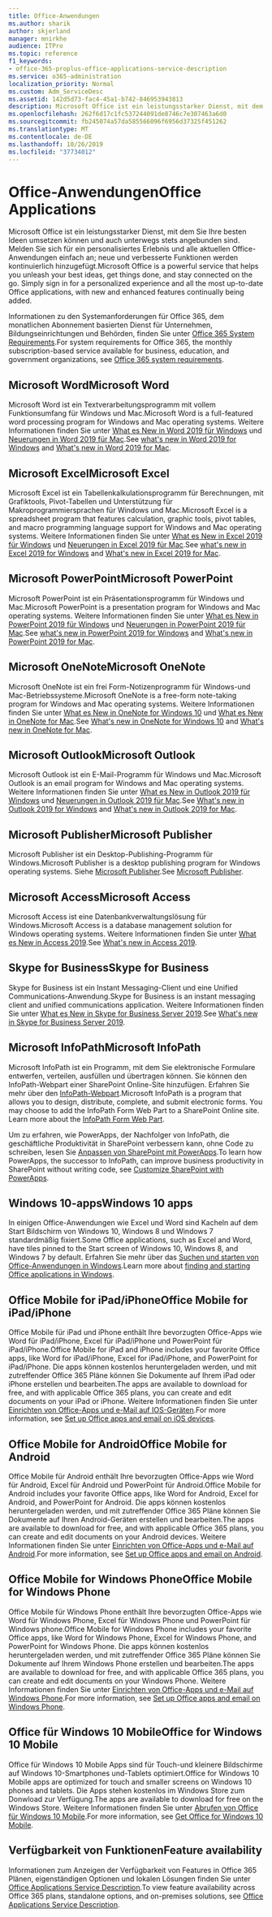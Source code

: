 ```yaml
---
title: Office-Anwendungen
ms.author: sharik
author: skjerland
manager: mnirkhe
audience: ITPro
ms.topic: reference
f1_keywords:
- office-365-proplus-office-applications-service-description
ms.service: o365-administration
localization_priority: Normal
ms.custom: Adm_ServiceDesc
ms.assetid: 142d5d73-fac4-45a1-b742-846953943813
description: Microsoft Office ist ein leistungsstarker Dienst, mit dem Sie Ihre besten Ideen umsetzen können und auch unterwegs stets angebunden sind. Melden Sie sich für ein personalisiertes Erlebnis und alle aktuellen Office-Anwendungen einfach an; neue und verbesserte Funktionen werden kontinuierlich hinzugefügt.
ms.openlocfilehash: 262f6d17c1fc537244091de8746c7e307463a6d0
ms.sourcegitcommit: fb245074a57da585566096f6956d37325f451262
ms.translationtype: MT
ms.contentlocale: de-DE
ms.lasthandoff: 10/26/2019
ms.locfileid: "37734012"
---
```

# <a name="office-applications"></a><span data-ttu-id="4a0ed-104">Office-Anwendungen</span><span class="sxs-lookup"><span data-stu-id="4a0ed-104">Office Applications</span></span>

<span data-ttu-id="4a0ed-p102">Microsoft Office ist ein leistungsstarker Dienst, mit dem Sie Ihre besten Ideen umsetzen können und auch unterwegs stets angebunden sind. Melden Sie sich für ein personalisiertes Erlebnis und alle aktuellen Office-Anwendungen einfach an; neue und verbesserte Funktionen werden kontinuierlich hinzugefügt.</span><span class="sxs-lookup"><span data-stu-id="4a0ed-p102">Microsoft Office is a powerful service that helps you unleash your best ideas, get things done, and stay connected on the go. Simply sign in for a personalized experience and all the most up-to-date Office applications, with new and enhanced features continually being added.</span></span>
  
<span data-ttu-id="4a0ed-107">Informationen zu den Systemanforderungen für Office 365, dem monatlichen Abonnement basierten Dienst für Unternehmen, Bildungseinrichtungen und Behörden, finden Sie unter [Office 365 System Requirements](https://products.office.com/office-system-requirements/#Office365forBEG).</span><span class="sxs-lookup"><span data-stu-id="4a0ed-107">For system requirements for Office 365, the monthly subscription-based service available for business, education, and government organizations, see [Office 365 system requirements](https://products.office.com/office-system-requirements/#Office365forBEG).</span></span>
  
## <a name="microsoft-word"></a><span data-ttu-id="4a0ed-108">Microsoft Word</span><span class="sxs-lookup"><span data-stu-id="4a0ed-108">Microsoft Word</span></span>

<span data-ttu-id="4a0ed-109">Microsoft Word ist ein Textverarbeitungsprogramm mit vollem Funktionsumfang für Windows und Mac.</span><span class="sxs-lookup"><span data-stu-id="4a0ed-109">Microsoft Word is a full-featured word processing program for Windows and Mac operating systems.</span></span> <span data-ttu-id="4a0ed-110">Weitere Informationen finden Sie unter [What es New in Word 2019 für Windows](https://support.office.com/article/what-s-new-in-word-2019-for-windows-d3d31e5e-2bb8-4433-80bb-08279beef4b3) und [Neuerungen in Word 2019 für Mac](https://support.office.com/article/what-s-new-in-word-2019-for-mac-247e0cd4-a758-4b42-a157-42eb8853aef5).</span><span class="sxs-lookup"><span data-stu-id="4a0ed-110">See [what's new in Word 2019 for Windows](https://support.office.com/article/what-s-new-in-word-2019-for-windows-d3d31e5e-2bb8-4433-80bb-08279beef4b3) and [What's new in Word 2019 for Mac](https://support.office.com/article/what-s-new-in-word-2019-for-mac-247e0cd4-a758-4b42-a157-42eb8853aef5).</span></span>
  
## <a name="microsoft-excel"></a><span data-ttu-id="4a0ed-111">Microsoft Excel</span><span class="sxs-lookup"><span data-stu-id="4a0ed-111">Microsoft Excel</span></span>

<span data-ttu-id="4a0ed-112">Microsoft Excel ist ein Tabellenkalkulationsprogramm für Berechnungen, mit Grafiktools, Pivot-Tabellen und Unterstützung für Makroprogrammiersprachen für Windows und Mac.</span><span class="sxs-lookup"><span data-stu-id="4a0ed-112">Microsoft Excel is a spreadsheet program that features calculation, graphic tools, pivot tables, and macro programming language support for Windows and Mac operating systems.</span></span> <span data-ttu-id="4a0ed-113">Weitere Informationen finden Sie unter [What es New in Excel 2019 für Windows](https://support.office.com/article/what-s-new-in-excel-2019-for-windows-5a201203-1155-4055-82a5-82bf0994631f) und [Neuerungen in Excel 2019 für Mac](https://support.office.com/article/what-s-new-in-excel-2019-for-mac-5ce129d3-9e5c-417f-9545-fb6f7b72674d).</span><span class="sxs-lookup"><span data-stu-id="4a0ed-113">See [what's new in Excel 2019 for Windows](https://support.office.com/article/what-s-new-in-excel-2019-for-windows-5a201203-1155-4055-82a5-82bf0994631f) and [What's new in Excel 2019 for Mac](https://support.office.com/article/what-s-new-in-excel-2019-for-mac-5ce129d3-9e5c-417f-9545-fb6f7b72674d).</span></span>
  
## <a name="microsoft-powerpoint"></a><span data-ttu-id="4a0ed-114">Microsoft PowerPoint</span><span class="sxs-lookup"><span data-stu-id="4a0ed-114">Microsoft PowerPoint</span></span>

<span data-ttu-id="4a0ed-115">Microsoft PowerPoint ist ein Präsentationsprogramm für Windows und Mac.</span><span class="sxs-lookup"><span data-stu-id="4a0ed-115">Microsoft PowerPoint is a presentation program for Windows and Mac operating systems.</span></span> <span data-ttu-id="4a0ed-116">Weitere Informationen finden Sie unter [What es New in PowerPoint 2019 für Windows](https://support.office.com/article/what-s-new-in-powerpoint-2019-for-windows-8355a56a-f643-42d2-8454-784fa9b3d109) und [Neuerungen in PowerPoint 2019 für Mac](https://support.office.com/article/what-s-new-in-powerpoint-2019-for-mac-5038ba79-48c5-40f0-adff-11489e5d6fed).</span><span class="sxs-lookup"><span data-stu-id="4a0ed-116">See [what's new in PowerPoint 2019 for Windows](https://support.office.com/article/what-s-new-in-powerpoint-2019-for-windows-8355a56a-f643-42d2-8454-784fa9b3d109) and [What's new in PowerPoint 2019 for Mac](https://support.office.com/article/what-s-new-in-powerpoint-2019-for-mac-5038ba79-48c5-40f0-adff-11489e5d6fed).</span></span>
  
## <a name="microsoft-onenote"></a><span data-ttu-id="4a0ed-117">Microsoft OneNote</span><span class="sxs-lookup"><span data-stu-id="4a0ed-117">Microsoft OneNote</span></span>

<span data-ttu-id="4a0ed-118">Microsoft OneNote ist ein frei Form-Notizenprogramm für Windows-und Mac-Betriebssysteme.</span><span class="sxs-lookup"><span data-stu-id="4a0ed-118">Microsoft OneNote is a free-form note-taking program for Windows and Mac operating systems.</span></span> <span data-ttu-id="4a0ed-119">Weitere Informationen finden Sie unter [What es New in OneNote for Windows 10](https://support.office.com/article/what-s-new-in-onenote-for-windows-10-1477d5de-f4fd-4943-b18a-ff17091161ea) und [What es New in OneNote for Mac](https://support.office.com/article/see-what-s-new-in-onenote-for-mac-c82d3f15-252f-452a-89ba-e09fbe418829).</span><span class="sxs-lookup"><span data-stu-id="4a0ed-119">See [What's new in OneNote for Windows 10](https://support.office.com/article/what-s-new-in-onenote-for-windows-10-1477d5de-f4fd-4943-b18a-ff17091161ea) and [What's new in OneNote for Mac](https://support.office.com/article/see-what-s-new-in-onenote-for-mac-c82d3f15-252f-452a-89ba-e09fbe418829).</span></span>
  
## <a name="microsoft-outlook"></a><span data-ttu-id="4a0ed-120">Microsoft Outlook</span><span class="sxs-lookup"><span data-stu-id="4a0ed-120">Microsoft Outlook</span></span>

<span data-ttu-id="4a0ed-121">Microsoft Outlook ist ein E-Mail-Programm für Windows und Mac.</span><span class="sxs-lookup"><span data-stu-id="4a0ed-121">Microsoft Outlook is an email program for Windows and Mac operating systems.</span></span> <span data-ttu-id="4a0ed-122">Weitere Informationen finden Sie unter [What es New in Outlook 2019 für Windows](https://support.office.com/article/what-s-new-in-outlook-2019-for-windows-0c64df36-0908-4ff6-a7fc-573a62800525) und [Neuerungen in Outlook 2019 für Mac](https://support.office.com/article/what-s-new-in-outlook-2019-for-mac-05736033-f99e-4cb2-88aa-01e979b0736b).</span><span class="sxs-lookup"><span data-stu-id="4a0ed-122">See [What's new in Outlook 2019 for Windows](https://support.office.com/article/what-s-new-in-outlook-2019-for-windows-0c64df36-0908-4ff6-a7fc-573a62800525) and [What's new in Outlook 2019 for Mac](https://support.office.com/article/what-s-new-in-outlook-2019-for-mac-05736033-f99e-4cb2-88aa-01e979b0736b).</span></span>
  
## <a name="microsoft-publisher"></a><span data-ttu-id="4a0ed-123">Microsoft Publisher</span><span class="sxs-lookup"><span data-stu-id="4a0ed-123">Microsoft Publisher</span></span>

<span data-ttu-id="4a0ed-124">Microsoft Publisher ist ein Desktop-Publishing-Programm für Windows.</span><span class="sxs-lookup"><span data-stu-id="4a0ed-124">Microsoft Publisher is a desktop publishing program for Windows operating systems.</span></span> <span data-ttu-id="4a0ed-125">Siehe [Microsoft Publisher](https://products.office.com/publisher).</span><span class="sxs-lookup"><span data-stu-id="4a0ed-125">See [Microsoft Publisher](https://products.office.com/publisher).</span></span>
  
## <a name="microsoft-access"></a><span data-ttu-id="4a0ed-126">Microsoft Access</span><span class="sxs-lookup"><span data-stu-id="4a0ed-126">Microsoft Access</span></span>

<span data-ttu-id="4a0ed-127">Microsoft Access ist eine Datenbankverwaltungslösung für Windows.</span><span class="sxs-lookup"><span data-stu-id="4a0ed-127">Microsoft Access is a database management solution for Windows operating systems.</span></span> <span data-ttu-id="4a0ed-128">Weitere Informationen finden Sie unter [What es New in Access 2019](https://support.office.com/article/what-s-new-in-access-2019-f52c5317-3494-4105-9c56-5a2abb8e0f87).</span><span class="sxs-lookup"><span data-stu-id="4a0ed-128">See [What's new in Access 2019](https://support.office.com/article/what-s-new-in-access-2019-f52c5317-3494-4105-9c56-5a2abb8e0f87).</span></span>
  
## <a name="skype-for-business"></a><span data-ttu-id="4a0ed-129">Skype for Business</span><span class="sxs-lookup"><span data-stu-id="4a0ed-129">Skype for Business</span></span>

<span data-ttu-id="4a0ed-130">Skype for Business ist ein Instant Messaging-Client und eine Unified Communications-Anwendung.</span><span class="sxs-lookup"><span data-stu-id="4a0ed-130">Skype for Business is an instant messaging client and unified communications application.</span></span> <span data-ttu-id="4a0ed-131">Weitere Informationen finden Sie unter [What es New in Skype for Business Server 2019](https://docs.microsoft.com/skypeforbusiness/whats-new).</span><span class="sxs-lookup"><span data-stu-id="4a0ed-131">See [What's new in Skype for Business Server 2019](https://docs.microsoft.com/skypeforbusiness/whats-new).</span></span>
  
## <a name="microsoft-infopath"></a><span data-ttu-id="4a0ed-132">Microsoft InfoPath</span><span class="sxs-lookup"><span data-stu-id="4a0ed-132">Microsoft InfoPath</span></span>

<span data-ttu-id="4a0ed-p111">Microsoft InfoPath ist ein Programm, mit dem Sie elektronische Formulare entwerfen, verteilen, ausfüllen und übertragen können. Sie können den InfoPath-Webpart einer SharePoint Online-Site hinzufügen. Erfahren Sie mehr über den [InfoPath-Webpart](https://go.microsoft.com/fwlink/p/?LinkId=271687).</span><span class="sxs-lookup"><span data-stu-id="4a0ed-p111">Microsoft InfoPath is a program that allows you to design, distribute, complete, and submit electronic forms. You may choose to add the InfoPath Form Web Part to a SharePoint Online site. Learn more about the [InfoPath Form Web Part](https://go.microsoft.com/fwlink/p/?LinkId=271687).</span></span>

<span data-ttu-id="4a0ed-136">Um zu erfahren, wie PowerApps, der Nachfolger von InfoPath, die geschäftliche Produktivität in SharePoint verbessern kann, ohne Code zu schreiben, lesen Sie [Anpassen von SharePoint mit PowerApps](https://powerapps.microsoft.com/infopath/).</span><span class="sxs-lookup"><span data-stu-id="4a0ed-136">To learn how PowerApps, the successor to InfoPath, can improve business productivity in SharePoint without writing code, see [Customize SharePoint with PowerApps](https://powerapps.microsoft.com/infopath/).</span></span>
  
## <a name="windows-10-apps"></a><span data-ttu-id="4a0ed-137">Windows 10-apps</span><span class="sxs-lookup"><span data-stu-id="4a0ed-137">Windows 10 apps</span></span>

<span data-ttu-id="4a0ed-138">In einigen Office-Anwendungen wie Excel und Word sind Kacheln auf dem Start Bildschirm von Windows 10, Windows 8 und Windows 7 standardmäßig fixiert.</span><span class="sxs-lookup"><span data-stu-id="4a0ed-138">Some Office applications, such as Excel and Word, have tiles pinned to the Start screen of Windows 10, Windows 8, and Windows 7 by default.</span></span> <span data-ttu-id="4a0ed-139">Erfahren Sie mehr über das [Suchen und starten von Office-Anwendungen in Windows](https://support.office.com/article/can-t-find-office-applications-in-windows-10-windows-8-or-windows-7-907ce545-6ae8-459b-8d9d-de6764a635d6?ocmsassetID=HA103581103&CTT=1&CorrelationId=03707eae-b946-462a-b3c6-f0fc04f55611&ui=en-US&rs=en-US&ad=US#ID0EAABAAA=Windows_8.1_or_Windows_8).</span><span class="sxs-lookup"><span data-stu-id="4a0ed-139">Learn more about [finding and starting Office applications in Windows](https://support.office.com/article/can-t-find-office-applications-in-windows-10-windows-8-or-windows-7-907ce545-6ae8-459b-8d9d-de6764a635d6?ocmsassetID=HA103581103&CTT=1&CorrelationId=03707eae-b946-462a-b3c6-f0fc04f55611&ui=en-US&rs=en-US&ad=US#ID0EAABAAA=Windows_8.1_or_Windows_8).</span></span>
  
## <a name="office-mobile-for-ipadiphone"></a><span data-ttu-id="4a0ed-140">Office Mobile for iPad/iPhone</span><span class="sxs-lookup"><span data-stu-id="4a0ed-140">Office Mobile for iPad/iPhone</span></span>

<span data-ttu-id="4a0ed-141">Office Mobile für iPad und iPhone enthält Ihre bevorzugten Office-Apps wie Word für iPad/iPhone, Excel für iPad/iPhone und PowerPoint für iPad/iPhone.</span><span class="sxs-lookup"><span data-stu-id="4a0ed-141">Office Mobile for iPad and iPhone includes your favorite Office apps, like Word for iPad/iPhone, Excel for iPad/iPhone, and PowerPoint for iPad/iPhone.</span></span> <span data-ttu-id="4a0ed-142">Die apps können kostenlos heruntergeladen werden, und mit zutreffender Office 365 Pläne können Sie Dokumente auf Ihrem iPad oder iPhone erstellen und bearbeiten.</span><span class="sxs-lookup"><span data-stu-id="4a0ed-142">The apps are available to download for free, and with applicable Office 365 plans, you can create and edit documents on your iPad or iPhone.</span></span> <span data-ttu-id="4a0ed-143">Weitere Informationen finden Sie unter [Einrichten von Office-Apps und e-Mail auf IOS-Geräten](https://support.office.com/article/set-up-office-apps-and-email-on-ios-devices-0402b37e-49c4-4419-a030-f34c2013041f?ui=en-US&rs=en-US&ad=US).</span><span class="sxs-lookup"><span data-stu-id="4a0ed-143">For more information, see [Set up Office apps and email on iOS devices](https://support.office.com/article/set-up-office-apps-and-email-on-ios-devices-0402b37e-49c4-4419-a030-f34c2013041f?ui=en-US&rs=en-US&ad=US).</span></span>

## <a name="office-mobile-for-android"></a><span data-ttu-id="4a0ed-144">Office Mobile for Android</span><span class="sxs-lookup"><span data-stu-id="4a0ed-144">Office Mobile for Android</span></span>

<span data-ttu-id="4a0ed-145">Office Mobile für Android enthält Ihre bevorzugten Office-Apps wie Word für Android, Excel für Android und PowerPoint für Android.</span><span class="sxs-lookup"><span data-stu-id="4a0ed-145">Office Mobile for Android includes your favorite Office apps, like Word for Android, Excel for Android, and PowerPoint for Android.</span></span> <span data-ttu-id="4a0ed-146">Die apps können kostenlos heruntergeladen werden, und mit zutreffender Office 365 Pläne können Sie Dokumente auf Ihren Android-Geräten erstellen und bearbeiten.</span><span class="sxs-lookup"><span data-stu-id="4a0ed-146">The apps are available to download for free, and with applicable Office 365 plans, you can create and edit documents on your Android devices.</span></span> <span data-ttu-id="4a0ed-147">Weitere Informationen finden Sie unter [Einrichten von Office-Apps und e-Mail auf Android](https://support.office.com/article/set-up-office-apps-and-email-on-android-6ef2ebf2-fc2d-474a-be4a-5a801365c87f?ui=en-US&rs=en-US&ad=US).</span><span class="sxs-lookup"><span data-stu-id="4a0ed-147">For more information, see [Set up Office apps and email on Android](https://support.office.com/article/set-up-office-apps-and-email-on-android-6ef2ebf2-fc2d-474a-be4a-5a801365c87f?ui=en-US&rs=en-US&ad=US).</span></span>

## <a name="office-mobile-for-windows-phone"></a><span data-ttu-id="4a0ed-148">Office Mobile for Windows Phone</span><span class="sxs-lookup"><span data-stu-id="4a0ed-148">Office Mobile for Windows Phone</span></span>

<span data-ttu-id="4a0ed-149">Office Mobile für Windows Phone enthält Ihre bevorzugten Office-Apps wie Word für Windows Phone, Excel für Windows Phone und PowerPoint für Windows phone.</span><span class="sxs-lookup"><span data-stu-id="4a0ed-149">Office Mobile for Windows Phone includes your favorite Office apps, like Word for Windows Phone, Excel for Windows Phone, and PowerPoint for Windows Phone.</span></span> <span data-ttu-id="4a0ed-150">Die apps können kostenlos heruntergeladen werden, und mit zutreffender Office 365 Pläne können Sie Dokumente auf Ihrem Windows Phone erstellen und bearbeiten.</span><span class="sxs-lookup"><span data-stu-id="4a0ed-150">The apps are available to download for free, and with applicable Office 365 plans, you can create and edit documents on your Windows Phone.</span></span> <span data-ttu-id="4a0ed-151">Weitere Informationen finden Sie unter [Einrichten von Office-Apps und e-Mail auf Windows Phone](https://support.office.com/article/set-up-office-apps-and-email-on-windows-phone-9bccc8b8-a321-4d0d-a45e-6e06a3438e43?ui=en-US&rs=en-US&ad=US).</span><span class="sxs-lookup"><span data-stu-id="4a0ed-151">For more information, see [Set up Office apps and email on Windows Phone](https://support.office.com/article/set-up-office-apps-and-email-on-windows-phone-9bccc8b8-a321-4d0d-a45e-6e06a3438e43?ui=en-US&rs=en-US&ad=US).</span></span>

## <a name="office-for-windows-10-mobile"></a><span data-ttu-id="4a0ed-152">Office für Windows 10 Mobile</span><span class="sxs-lookup"><span data-stu-id="4a0ed-152">Office for Windows 10 Mobile</span></span>

<span data-ttu-id="4a0ed-153">Office für Windows 10 Mobile Apps sind für Touch-und kleinere Bildschirme auf Windows 10-Smartphones und-Tablets optimiert.</span><span class="sxs-lookup"><span data-stu-id="4a0ed-153">Office for Windows 10 Mobile apps are optimized for touch and smaller screens on Windows 10 phones and tablets.</span></span> <span data-ttu-id="4a0ed-154">Die Apps stehen kostenlos im Windows Store zum Donwload zur Verfügung.</span><span class="sxs-lookup"><span data-stu-id="4a0ed-154">The apps are available to download for free on the Windows Store.</span></span> <span data-ttu-id="4a0ed-155">Weitere Informationen finden Sie unter [Abrufen von Office für Windows 10 Mobile](https://products.office.com/mobile/office-mobile-apps-for-windows).</span><span class="sxs-lookup"><span data-stu-id="4a0ed-155">For more information, see [Get Office for Windows 10 Mobile](https://products.office.com/mobile/office-mobile-apps-for-windows).</span></span>
  
## <a name="feature-availability"></a><span data-ttu-id="4a0ed-156">Verfügbarkeit von Funktionen</span><span class="sxs-lookup"><span data-stu-id="4a0ed-156">Feature availability</span></span>

<span data-ttu-id="4a0ed-157">Informationen zum Anzeigen der Verfügbarkeit von Features in Office 365 Plänen, eigenständigen Optionen und lokalen Lösungen finden Sie unter [Office Applications Service Description](office-applications-service-description.md).</span><span class="sxs-lookup"><span data-stu-id="4a0ed-157">To view feature availability across Office 365 plans, standalone options, and on-premises solutions, see [Office Applications Service Description](office-applications-service-description.md).</span></span>
  